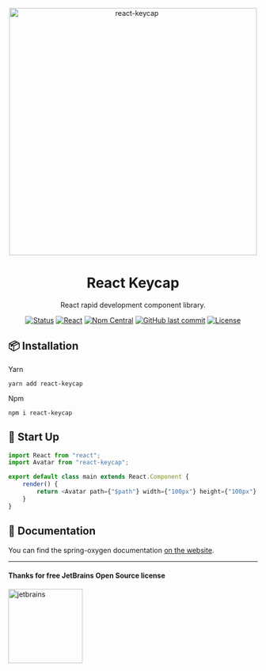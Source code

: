 <p align="center">
  <a href="https://github.com/ispong/react-keycap">
    <img alt="react-keycap" width="500" src="https://gitee.com/ispong/blog-images/raw/master/design/keycap.png">
  </a>
</p>

<h1 align="center">React Keycap</h1>

<div align="center">

React rapid development component library.

[![Status][Status-image]][Status-url] [![React][React-image]][React-url] [![Npm Central][npm-image]][npm-url] [![GitHub last commit][commit-image]][commit-url] [![License][license-image]][license-url]

[Status-image]: https://img.shields.io/badge/status-developing-ff69b4?style=flat-square
[Status-url]: https://github.com/ispong/react-keycap
[React-image]: https://img.shields.io/badge/react-16.13.x-blue?style=flat-square
[React-url]: https://reactjs.org/
[npm-image]: https://img.shields.io/npm/v/react-keycap?style=flat-square
[npm-url]: https://www.npmjs.com/package/react-keycap
[commit-image]: https://img.shields.io/github/last-commit/ispong/react-keycap?style=flat-square
[commit-url]: https://github.com/ispong/react-keycap
[license-image]: https://img.shields.io/github/license/ispong/react-keycap?style=flat-square
[license-url]: https://github.com/ispong/react-keycap/blob/master/LICENSE

</div>

## 📦 Installation

Yarn

```shell script
yarn add react-keycap
```

Npm

```shell script
npm i react-keycap
```

## 🔨 Start Up

```javascript
import React from "react";
import Avatar from "react-keycap";

export default class main extends React.Component {
	render() {
		return <Avatar path={"$path"} width={"100px"} height={"100px"} />;
	}
}
```

## 📄 Documentation

You can find the spring-oxygen documentation [on the website](https://ispong.gitee.io).  

***

#### Thanks for free JetBrains Open Source license

<a href="https://www.jetbrains.com/?from=react-keycap" target="_blank"><img src="https://gitee.com/ispong/blog-images/raw/master/idea/jetbrains-3.png" height="150" alt="jetbrains"/></a>
